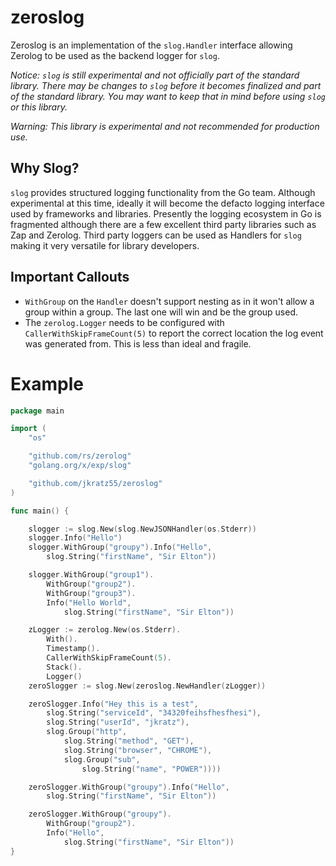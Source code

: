 # zeroslog

Zeroslog is an implementation of the `slog.Handler` interface allowing Zerolog to be used as the backend logger for `slog`. 

_Notice: `slog` is still experimental and not officially part of the standard library. There may be changes to `slog` before it becomes finalized and part of the standard library. You may want to keep that in mind before using `slog` or this library._

_Warning: This library is experimental and not recommended for production use._

## Why Slog?

`slog` provides structured logging functionality from the Go team. Although experimental at this time, ideally it will become the defacto logging interface used by frameworks and libraries. Presently the logging ecosystem in Go is fragmented although there are a few excellent third party libraries such as Zap and Zerolog. Third party loggers can be used as Handlers for `slog` making it very versatile for library developers.

## Important Callouts 

* `WithGroup` on the `Handler` doesn't support nesting as in it won't allow a group within a group. The last one will win and be the group used.
* The `zerolog.Logger` needs to be configured with `CallerWithSkipFrameCount(5)` to report the correct location the log event was generated from. This is less than ideal and fragile.

# Example

```go
package main

import (
	"os"

	"github.com/rs/zerolog"
	"golang.org/x/exp/slog"

	"github.com/jkratz55/zeroslog"
)

func main() {

	slogger := slog.New(slog.NewJSONHandler(os.Stderr))
	slogger.Info("Hello")
	slogger.WithGroup("groupy").Info("Hello",
		slog.String("firstName", "Sir Elton"))

	slogger.WithGroup("group1").
		WithGroup("group2").
		WithGroup("group3").
		Info("Hello World",
			slog.String("firstName", "Sir Elton"))

	zLogger := zerolog.New(os.Stderr).
		With().
		Timestamp().
		CallerWithSkipFrameCount(5).
		Stack().
		Logger()
	zeroSlogger := slog.New(zeroslog.NewHandler(zLogger))

	zeroSlogger.Info("Hey this is a test",
		slog.String("serviceId", "34320feihsfhesfhesi"),
		slog.String("userId", "jkratz"),
		slog.Group("http",
			slog.String("method", "GET"),
			slog.String("browser", "CHROME"),
			slog.Group("sub",
				slog.String("name", "POWER"))))

	zeroSlogger.WithGroup("groupy").Info("Hello",
		slog.String("firstName", "Sir Elton"))

	zeroSlogger.WithGroup("groupy").
		WithGroup("group2").
		Info("Hello",
			slog.String("firstName", "Sir Elton"))
}
```
